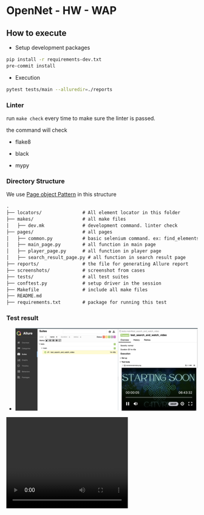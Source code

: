 # OpenNet - HW - WAP

## How to execute

- Setup development packages

```bash
pip install -r requirements-dev.txt
pre-commit install
```

- Execution

```bash
pytest tests/main --alluredir=./reports
```

### Linter

run `make check` every time to make sure the linter is passed.

the command will check

- flake8

- black

- mypy

### Directory Structure

We use [Page object Pattern](https://www.selenium.dev/documentation/test_practices/encouraged/page_object_models/) in this structure

```txt
.
├── locators/               # All element locator in this folder 
├── makes/                  # all make files
│   ├── dev.mk              # development command. linter check
├── pages/                  # all pages 
│   ├── common.py           # basic selenium command. ex: find_elements
│   ├── main_page.py        # all function in main page
│   ├── player_page.py      # all function in player page
│   ├── search_result_page.py # all function in search result page
├── reports/                # the file for generating Allure report
├── screenshots/            # screenshot from cases
├── tests/                  # all test suites
├── conftest.py             # setup driver in the session
├── Makefile                # include all make files
├── README.md
├── requirements.txt        # package for running this test
```

### Test result

- ![Allure report](./screenshots/WAP.png)

<video width="320" height="240" controls>
  <source src="screenshots/WAP_480" type="video/quicktime">
  Your browser does not support the video tag.
</video>